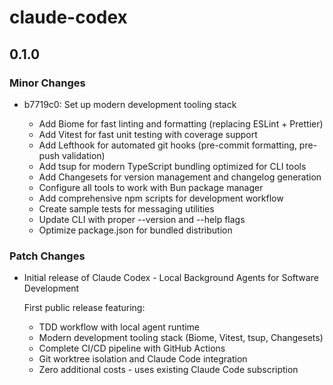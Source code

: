 # claude-codex

## 0.1.0

### Minor Changes

- b7719c0: Set up modern development tooling stack

  - Add Biome for fast linting and formatting (replacing ESLint + Prettier)
  - Add Vitest for fast unit testing with coverage support
  - Add Lefthook for automated git hooks (pre-commit formatting, pre-push validation)
  - Add tsup for modern TypeScript bundling optimized for CLI tools
  - Add Changesets for version management and changelog generation
  - Configure all tools to work with Bun package manager
  - Add comprehensive npm scripts for development workflow
  - Create sample tests for messaging utilities
  - Update CLI with proper --version and --help flags
  - Optimize package.json for bundled distribution

### Patch Changes

- Initial release of Claude Codex - Local Background Agents for Software Development

  First public release featuring:

  - TDD workflow with local agent runtime
  - Modern development tooling stack (Biome, Vitest, tsup, Changesets)
  - Complete CI/CD pipeline with GitHub Actions
  - Git worktree isolation and Claude Code integration
  - Zero additional costs - uses existing Claude Code subscription
